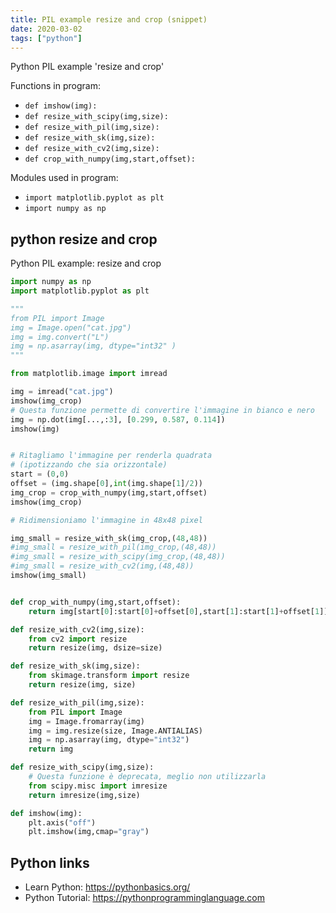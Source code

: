 ```yaml
---
title: PIL example resize and crop (snippet)
date: 2020-03-02
tags: ["python"]
---
```

Python PIL example 'resize and crop'

Functions in program: 
* `def imshow(img):`
* `def resize_with_scipy(img,size):`
* `def resize_with_pil(img,size):`
* `def resize_with_sk(img,size):`
* `def resize_with_cv2(img,size):`
* `def crop_with_numpy(img,start,offset):`

Modules used in program: 
* `import matplotlib.pyplot as plt`
* `import numpy as np`

## python resize and crop

Python PIL example: resize and crop

```python
import numpy as np
import matplotlib.pyplot as plt

"""
from PIL import Image
img = Image.open("cat.jpg")
img = img.convert("L")
img = np.asarray(img, dtype="int32" )
"""

from matplotlib.image import imread

img = imread("cat.jpg")
imshow(img_crop)
# Questa funzione permette di convertire l'immagine in bianco e nero
img = np.dot(img[...,:3], [0.299, 0.587, 0.114])
imshow(img)


# Ritagliamo l'immagine per renderla quadrata
# (ipotizzando che sia orizzontale)
start = (0,0)
offset = (img.shape[0],int(img.shape[1]/2))
img_crop = crop_with_numpy(img,start,offset)
imshow(img_crop)

# Ridimensioniamo l'immagine in 48x48 pixel

img_small = resize_with_sk(img_crop,(48,48))
#img_small = resize_with_pil(img_crop,(48,48))
#img_small = resize_with_scipy(img_crop,(48,48))
#img_small = resize_with_cv2(img,(48,48))
imshow(img_small)


def crop_with_numpy(img,start,offset):
    return img[start[0]:start[0]+offset[0],start[1]:start[1]+offset[1]]

def resize_with_cv2(img,size):
    from cv2 import resize
    return resize(img, dsize=size)

def resize_with_sk(img,size):
    from skimage.transform import resize
    return resize(img, size)

def resize_with_pil(img,size):
    from PIL import Image
    img = Image.fromarray(img)
    img = img.resize(size, Image.ANTIALIAS)
    img = np.asarray(img, dtype="int32")
    return img

def resize_with_scipy(img,size):
    # Questa funzione è deprecata, meglio non utilizzarla
    from scipy.misc import imresize
    return imresize(img,size)

def imshow(img):
    plt.axis("off")
    plt.imshow(img,cmap="gray")


```

## Python links

- Learn Python: https://pythonbasics.org/
- Python Tutorial: https://pythonprogramminglanguage.com
